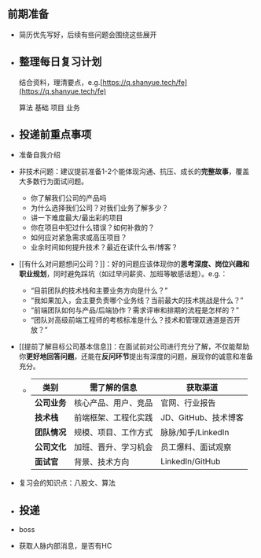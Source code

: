 ## 前期准备
- 简历优先写好，后续有些问题会围绕这些展开
- ## 整理每日复习计划
  
  结合资料，理清要点，e.g.[https://q.shanyue.tech/fe](https://q.shanyue.tech/fe)
  
  算法
  基础
  项目
  业务
- ## 投递前重点事项
- 准备自我介绍
- 非技术问题：建议提前准备1-2个能体现沟通、抗压、成长的**完整故事**，覆盖大多数行为面试问题。
	- 你了解我们公司的产品吗
	- 为什么选择我们公司？对我们业务了解多少？
	- 讲一下难度最大/最出彩的项目
	- 你在项目中犯过什么错误？如何补救的？
	- 如何应对紧急需求或高压项目？
	- 业余时间如何提升技术？最近在读什么书/博客？
- [[有什么对问题想问公司？]]：好的问题应该体现你的**思考深度、岗位兴趣和职业规划**，同时避免踩坑（如过早问薪资、加班等敏感话题）。e.g.：
	- “目前团队的技术栈和主要业务方向是什么？”
	- “我如果加入，会主要负责哪个业务线？当前最大的技术挑战是什么？”
	- “前端团队如何与产品/后端协作？需求评审和排期的流程是怎样的？”
	- “团队对高级前端工程师的考核标准是什么？技术和管理双通道是否开放？”
- [[提前了解目标公司基本信息]]：在面试前对公司进行充分了解，不仅能帮助你**更好地回答问题**，还能在**反问环节**提出有深度的问题，展现你的诚意和准备充分。
	- | 类别 | 需了解的信息 | 获取渠道 |
	  |------|------------|---------|
	  | **公司业务** | 核心产品、用户、竞品 | 官网、行业报告 |
	  | **技术栈** | 前端框架、工程化实践 | JD、GitHub、技术博客 |
	  | **团队情况** | 规模、项目、工作方式 | 脉脉/知乎/LinkedIn |
	  | **公司文化** | 加班、晋升、学习机会 | 员工爆料、面试观察 |
	  | **面试官** | 背景、技术方向 | LinkedIn/GitHub |
- 复习会的知识点：八股文、算法
- ## 投递
- boss
- 获取人脉内部消息，是否有HC